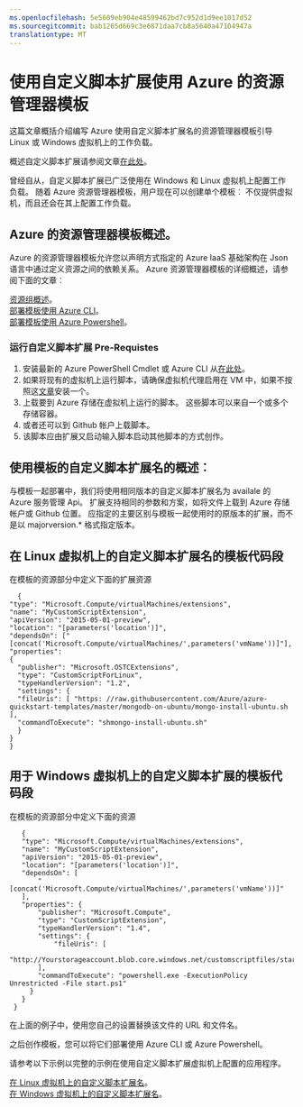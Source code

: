 ```yaml
---
ms.openlocfilehash: 5e5609eb904e48599462bd7c952d1d9ee1017d52
ms.sourcegitcommit: bab1265d669c3e6871daa7cb8a5640a47104947a
translationtype: MT
---
```

<properties
   pageTitle="使用自定义脚本扩展 Azure 的资源管理器模板"
   description="利用 ARM 模板使用自定义脚本的 Azure 虚拟机配置任务自动化"
   services="virtual-machines"
   documentationCenter=""
   authors="kundanap"
   manager="timlt"
   editor=""/>

<tags
   ms.service="virtual-machines"
   ms.devlang="na"
   ms.topic="article"
   ms.tgt_pltfrm="na"
   ms.workload="infrastructure-services"
   ms.date="07/01/2015"
   ms.author="kundanap"/>

# 使用自定义脚本扩展使用 Azure 的资源管理器模板

这篇文章概括介绍编写 Azure 使用自定义脚本扩展名的资源管理器模板引导 Linux 或 Windows 虚拟机上的工作负载。

概述自定义脚本扩展请参阅文章<a href="https://azure.microsoft.com/en-us/documentation/articles/virtual-machines-extensions-customscript/" target="_blank">在此处</a>。

曾经自从，自定义脚本扩展已广泛使用在 Windows 和 Linux 虚拟机上配置工作负载。 随着 Azure 资源管理器模板，用户现在可以创建单个模板︰ 不仅提供虚拟机，而且还会在其上配置工作负载。

## Azure 的资源管理器模板概述。

Azure 的资源管理器模板允许您以声明方式指定的 Azure IaaS 基础架构在 Json 语言中通过定义资源之间的依赖关系。 Azure 资源管理器模板的详细概述，请参阅下面的文章︰

<a href="https://azure.microsoft.com/en-us/documentation/articles/resource-group-overview/" target="_blank">资源组概述</a>。
<br/>
<a href="https://azure.microsoft.com/en-us/documentation/articles/virtual-machines-deploy-rmtemplates-azure-cli/" target="_blank">部署模板使用 Azure CLI</a>。
<br/>
<a href="https://azure.microsoft.com/en-us/documentation/articles/virtual-machines-deploy-rmtemplates-powershell/" target="_blank">部署模板使用 Azure Powershell</a>。

### 运行自定义脚本扩展 Pre-Requistes

1. 安装最新的 Azure PowerShell Cmdlet 或 Azure CLI 从<a href="http://azure.microsoft.com/downloads" target="_blank">在此处</a>。
2. 如果将现有的虚拟机上运行脚本，请确保虚拟机代理启用在 VM 中，如果不按照这<a href="https://msdn.microsoft.com/library/azure/dn832621.aspx" target="_blank">文章</a>安装一个。
3. 上载要到 Azure 存储在虚拟机上运行的脚本。 这些脚本可以来自一个或多个存储容器。
4. 或者还可以到 Github 帐户上载脚本。
5. 该脚本应由扩展又启动输入脚本启动其他脚本的方式创作。

## 使用模板的自定义脚本扩展名的概述︰

与模板一起部署中，我们将使用相同版本的自定义脚本扩展名为 availale 的 Azure 服务管理 Api。 扩展支持相同的参数和方案，如将文件上载到 Azure 存储帐户或 Github 位置。 应指定的主要区别与模板一起使用时的原版本的扩展，而不是以 majorversion.* 格式指定版本。

 ## 在 Linux 虚拟机上的自定义脚本扩展名的模板代码段

在模板的资源部分中定义下面的扩展资源

      {
    "type": "Microsoft.Compute/virtualMachines/extensions",
    "name": "MyCustomScriptExtension",
    "apiVersion": "2015-05-01-preview",
    "location": "[parameters('location')]",
    "dependsOn": ["[concat('Microsoft.Compute/virtualMachines/',parameters('vmName'))]"],
    "properties":
    {
      "publisher": "Microsoft.OSTCExtensions",
      "type": "CustomScriptForLinux",
      "typeHandlerVersion": "1.2",
      "settings": {
      "fileUris": [ "https: //raw.githubusercontent.com/Azure/azure-quickstart-templates/master/mongodb-on-ubuntu/mongo-install-ubuntu.sh                        ],
      "commandToExecute": "shmongo-install-ubuntu.sh"
      }
    }
    }

## 用于 Windows 虚拟机上的自定义脚本扩展的模板代码段

在模板的资源部分中定义下面的资源

       {
       "type": "Microsoft.Compute/virtualMachines/extensions",
       "name": "MyCustomScriptExtension",
       "apiVersion": "2015-05-01-preview",
       "location": "[parameters('location')]",
       "dependsOn": [
           "[concat('Microsoft.Compute/virtualMachines/',parameters('vmName'))]"
       ],
       "properties": {
           "publisher": "Microsoft.Compute",
           "type": "CustomScriptExtension",
           "typeHandlerVersion": "1.4",
           "settings": {
               "fileUris": [
               "http://Yourstorageaccount.blob.core.windows.net/customscriptfiles/start.ps1"
           ],
           "commandToExecute": "powershell.exe -ExecutionPolicy Unrestricted -File start.ps1"
         }
       }
     }

在上面的例子中，使用您自己的设置替换该文件的 URL 和文件名。

之后创作模板，您可以将它们部署使用 Azure CLI 或 Azure Powershell。

请参考以下示例以完整的示例在使用自定义脚本扩展虚拟机上配置的应用程序。

<a href="https://github.com/Azure/azure-quickstart-templates/blob/b1908e74259da56a92800cace97350af1f1fc32b/mongodb-on-ubuntu/azuredeploy.json/" target="_blank">在 Linux 虚拟机上的自定义脚本扩展名</a>。
</br>
<a href="https://github.com/Azure/azure-quickstart-templates/blob/b1908e74259da56a92800cace97350af1f1fc32b/201-list-storage-keys-windows-vm/azuredeploy.json/" target="_blank">在 Windows 虚拟机上的自定义脚本扩展名</a>。
